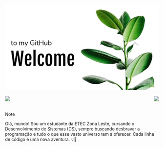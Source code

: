 
<div align="center">
  <img  src="capa.png">
  <br><br>
</div>
<div style="display: flex; justify-content: space-between;">
  <a href="https://github.com/VNav4rr0">
    <img height="150em" src="https://github-readme-stats.vercel.app/api?username=VNav4rr0&count_private=true&include_all_commits=true&show_icons=true&theme=wigth&hide_border=false&show_owner=true&locale=pt-br"/>
  </a>
  &nbsp &nbsp
  <a href="https://github.com/VNav4rr0">
    <img height="150em" src="https://github-readme-stats.vercel.app/api/top-langs/?username=VNav4rr0&theme=wigth&hide_border=false&&layout=compact&locale=pt-br&count_private=true"/>
  </a>
</div>
<br>

> [!NOTE]
> Olá, mundo! Sou um estudante da ETEC Zona Leste, cursando o Desenvolvimento de Sistemas (DS), sempre buscando desbravar a programação e tudo o que esse vasto universo tem a oferecer. Cada linha de código é uma nova aventura. 💡🌟
